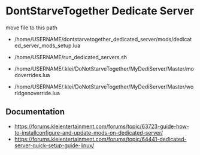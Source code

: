 # DontStarveTogether Dedicate Server

move file to this path
- /home/USERNAME/dontstarvetogether_dedicated_server/mods/dedicated_server_mods_setup.lua

- /home/USERNAME/run_dedicated_servers.sh

- /home/USERNAME/.klei/DoNotStarveTogether/MyDediServer/Master/modoverrides.lua

- /home/USERNAME/.klei/DoNotStarveTogether/MyDediServer/Master/worldgenoverride.lua

## Documentation
- https://forums.kleientertainment.com/forums/topic/63723-guide-how-to-installconfigure-and-update-mods-on-dedicated-server/
- https://forums.kleientertainment.com/forums/topic/64441-dedicated-server-quick-setup-guide-linux/
